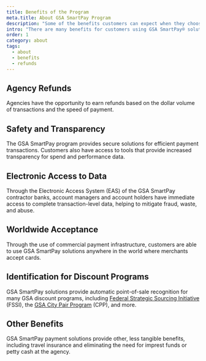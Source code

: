 ```yaml
---
title: Benefits of the Program
meta.title: About GSA SmartPay Program
description: "Some of the benefits customers can expect when they choose GSA SmartPay."
intro: "There are many benefits for customers using GSA SmartPay® solutions as a payment method."
order: 1
category: about
tags:
  - about
  - benefits
  - refunds
---
```


## Agency Refunds

Agencies have the opportunity to earn refunds based on the dollar volume of transactions and the speed of payment.

## Safety and Transparency

The GSA SmartPay program provides secure solutions for efficient payment transactions. Customers also have access to tools that provide increased transparency for spend and performance data.

## Electronic Access to Data

Through the Electronic Access System (EAS) of the GSA SmartPay contractor banks, account managers and account holders have immediate access to complete transaction-level data, helping to mitigate fraud, waste, and abuse.

## Worldwide Acceptance

Through the use of commercial payment infrastructure, customers are able to use GSA SmartPay solutions anywhere in the world where merchants accept cards.

## Identification for Discount Programs

GSA SmartPay solutions provide automatic point-of-sale recognition for many GSA discount programs, including [Federal Strategic Sourcing Initiative](https://www.gsa.gov/buy-through-us/purchasing-programs/federal-strategic-sourcing-initiative-fssi) (FSSI), the [GSA City Pair Program](https://www.gsa.gov/travel/plan-a-trip/transportation-airfare-rates-pov-rates-etc/airfare-rates-city-pair-program) (CPP), and more.

## Other Benefits

GSA SmartPay payment solutions provide other, less tangible benefits, including travel insurance and eliminating the need for imprest funds or petty cash at the agency.
